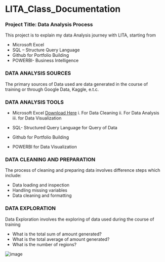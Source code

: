 # LITA_Class_Documentation

### Project Title: Data Analysis Process
 This project is to explain my data Analysis journey with LITA, starting from
*	Microsoft  Excel
*	SQL – Structure Query Language
*	Github  for Portfolio Building
*	POWERBI-  Business Intelligence

### DATA ANALYSIS SOURCES
The primary sources of Data used are data generated in the course of training or through Google Data, Kaggle, e.t.c.

### DATA ANALYSIS TOOLS
- 	Microsoft Excel [Download Here](https://www.microsoft.com)
i. For  Data Cleaning
ii. For Data Analysis
iii. for Data Visualization

- SQL- Structured Query Language for Query of Data
-	Github for Portfolio Building
-	POWERBI for Data Visualization

### DATA CLEANING AND PREPARATION
The process of cleaning and preparing data involves difference steps which include:
- 	Data loading and inspection
-  Handling missing variables
- 	Data cleaning and formatting 

### DATA EXPLORATION 
Data Exploration involves the exploring of data used during the course of training
- 	What is the total sum of amount generated?
- 	What is the total average of amount generated?
- 	What is the number of regions?

![image](https://github.com/user-attachments/assets/64dad562-c396-4c3b-85fa-189bdbd35c78)
   




